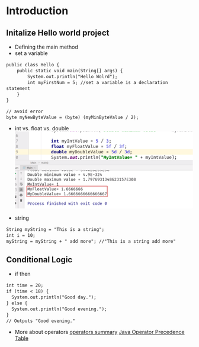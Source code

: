# Introduction

## Initalize Hello world project
- Defining the main method
- set a variable

```
public class Hello {
    public static void main(String[] args) {
        System.out.println("Hello Wolrd");
        int myFirstNum = 5; //set a variable is a declaration statement
    }
}
```

```
// avoid error
byte myNewByteValue = (byte) (myMinByteValue / 2);
```

- int vs. float vs. double
    ![01](https://raw.githubusercontent.com/suereey/java_basic_learning/main/screenshot/S3_screenshot/01.png)

- string
```
String myString = "This is a string";
int i = 10;
myString = myString + " add more"; //"This is a string add more"
```

## Conditional Logic
- if then
```
int time = 20;
if (time < 18) {
  System.out.println("Good day.");
} else {
  System.out.println("Good evening.");
}
// Outputs "Good evening."
```

- More about operators
[operators summary](https://docs.oracle.com/javase/tutorial/java/nutsandbolts/opsummary.html)
[Java Operator Precedence Table](http://www.cs.bilkent.edu.tr/~guvenir/courses/CS101/op_precedence.html)